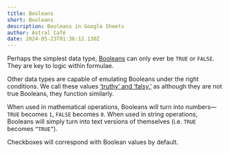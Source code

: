 ```yaml
---
title: Booleans
short: Booleans
description: Booleans in Google Sheets
author: Astral Café
date: 2024-05-23T01:36:12.130Z
---
```

Perhaps the simplest data type, [Booleans](https://en.wikipedia.org/wiki/Boolean_data_type) can only ever be `TRUE` or `FALSE`. They are key to logic within formulae.

Other data types are capable of emulating Booleans under the right conditions. We call these values [‘truthy’ and ‘falsy,’](https://developer.mozilla.org/en-US/docs/Glossary/Truthy) as although they are not true Booleans, they function similarly.

When used in mathematical operations, Booleans will turn into numbers—`TRUE` becomes `1`, `FALSE` becomes `0`. When used in string operations, Booleans will simply turn into text versions of themselves (i.e. `TRUE` becomes `“TRUE”`).

Checkboxes will correspond with Boolean values by default.
